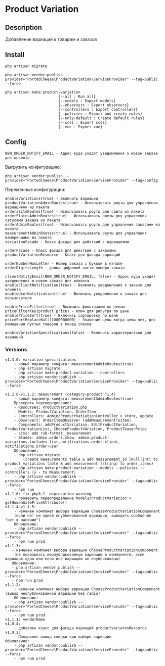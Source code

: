 # Product Variation

## Description

Добавление вариаций к товарам и заказов

## Install
    php artisan migrate
    
    php artisan vendor:publish --provider="PortedCheese\ProductVariation\ServiceProvider" --tag=public --force
    
    php artisan make:product-variation
                            {--all : Run all}
                            {--models : Export models}
                            {--observers : Export observers}
                            {--controllers : Export controllers}
                            {--policies : Export and create rules}
                            {--only-default : Create default rules}
                            {--scss : Export scss}
                            {--vue : Export vue}
                            
## Config
    
    NEW_ORDER_NOTIFY_EMAIL - Адрес куда уходят уведомления о новом заказе для клиента

Выгрузить конфигурацию:

    php artisan vendor:publish --provider="PortedCheese\ProductVariation\ServiceProvider" --tag=config
    
Переменные конфигурации:

    enableVariations(true) - Включить вариации
    productVariationAdminRoutes(true) - Использовать роуты для управления вариациями из пакета
    ordersSiteRoutes(true) - Использовать роуты для сайта из пакета
    orderStatesAdminRoutes(true) - Использовать роуты для управления сатусами заказа из пакета
    orderAdminRoutes(true) - Использовать роуты для управления заказами из пакета
    measurementAdminRoutes(true) - Использовать роуты для управления измерениями из пакета
    variationFacade - Класс фасада для действий с вариациями

    orderFacade - Класс фасада для действий с заказами
    productVariationResource - Класс для фасада вариаций
    
    orderNumberHasLetter - Номер заказа с буквой в начале
    orderDigitsLength - длина цифровой части номера заказа
    
    clientNotifyEmail(NEW_ORDER_NOTIFY_EMAIL, false) - Адрес куда уходят уведомления о новом заказе для клиента
    enableClientNotification(true) - Включить уведомления о заказе для клиента
    enableUserNotification(true) - Включить уведомления о заказе для пользователя
    
    enablePriceFilter(true) - Включить фильтрацию по ценам
    priceFilterKey(product_price) - Ключ для фильтра по цене
    enablePriceSort(true) - Включить сортировку по цене
    priceSortReplaceNull(1000000000) - Значение цены когда цены нет, для помещения пустых товаров в конец списка

    enableVariationSpecifications(false) - Включить характеристики для вариаций
    
    
### Versions
    v1.3.0: variation specifications 
        - новый параметр конфига: measurementAdminRoutes(true)
        - php artisan migrate
        - php artisan make:product-variation --controllers
        - php artisan vendor:publish --provider="PortedCheese\ProductVariation\ServiceProvider" --tag=public --force
        
    v1.2.0-v1.2.2: measurement (category-product ^1.4)
        - новый параметр конфига: measurementAdminRoutes(true)
        Проверить переопределение:
        - Resourses: ProductVariation.php
        - Models: ProductVariation, OrderItem 
        - Controllers: Admin/ProductVatiationController > store, update
        - Observers: OrderItemObserver (addMeasurementToItem)
        - Components: addProductVariation, EditProductVariation, ProductVariationList, ChooseProductVAriation, ProductTeaserPrice
        - scss: add rub-format__measurement
        - Blades: admin.orders.show, admin.product-variations.includes.list,notifications.order-client, notifications.order-user
        Обновление:
        - php artisan migrate 
            (create measurements table & add measurement_id [null|int] to product_variations table & add measurement [string] to order_items)
        - php artisan make:product-variation --models --policies --controllers (y - to Measurement)
        - php artisan vendor:publish --provider="PortedCheese\ProductVariation\ServiceProvider" --tag=public --force
        - npm run 
    v1.1.6: fix php8.1  deprecation warning
        - проверить переопределение Models/ProductVariation > getHumanSalePriceAttribute()
    v1.1.4-v1.1.5:
        - изменен компонет выбора вариации ChooseProductVariationComponent
        (если нет ни одной опубликованной вариации, выводить сообщение "нет в наличии")
        Обновление:
        - php artisan vendor:publish --provider="PortedCheese\ProductVariation\ServiceProvider" --tag=public --force
        - npm run prod
    v1.1.3:
       - изменен компонет выбора вариации ChooseProductVariationComponent 
        (не показывать неопубликованную вариацию в компоненте, если вариация одна или если все вариации не опубликованы)
       Обновление:
       - php artisan vendor:publish --provider="PortedCheese\ProductVariation\ServiceProvider" --tag=public --force
       - npm run prod
    v1.1.2: 
        - изменен компонет выбора вариации ChooseProductVariationComponent (вывод неопубликованной вариации без radio)
        Обновление:
        - php artisan vendor:publish --provider="PortedCheese\ProductVariation\ServiceProvider" --tag=public --force
        - npm run prod
    v1.1.1: vendorName
    v1.0.4:
        - добавлен класс для фасада вариаций productVariatonResource
    v1.0.2:
        - Попарвлен вывод скидки при выборе вариации
    Обновление:
        - php artisan vendor:publish --provider="PortedCheese\ProductVariation\ServiceProvider" --tag=public --force
        - npm run prod
